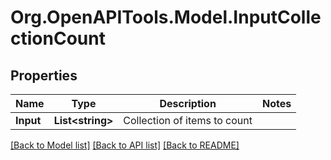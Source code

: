 # Org.OpenAPITools.Model.InputCollectionCount
## Properties

Name | Type | Description | Notes
------------ | ------------- | ------------- | -------------
**Input** | **List&lt;string&gt;** | Collection of items to count | 

[[Back to Model list]](../README.md#documentation-for-models) [[Back to API list]](../README.md#documentation-for-api-endpoints) [[Back to README]](../README.md)

